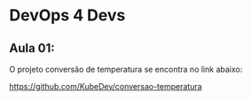 # DevOps 4 Devs

## Aula 01:

O projeto conversão de temperatura se encontra no link abaixo:

https://github.com/KubeDev/conversao-temperatura

